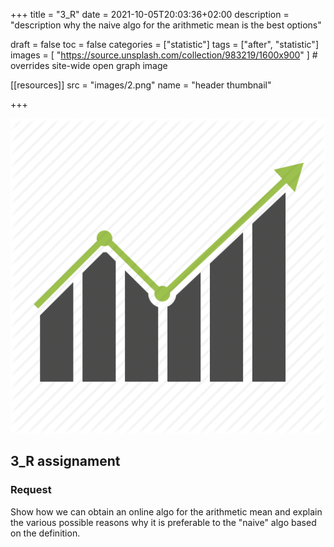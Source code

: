 +++
title = "3_R"
date = 2021-10-05T20:03:36+02:00
description = "description why the naive algo for the arithmetic mean is the best options"

draft = false
toc = false
categories = ["statistic"]
tags = ["after", "statistic"]
images = [
  "https://source.unsplash.com/collection/983219/1600x900"
] # overrides site-wide open graph image

[[resources]]
  src = "images/2.png"
  name = "header thumbnail"

+++

![header](images/2.png)

## 3_R assignament

### Request
 Show how we can obtain an online algo for the arithmetic mean and explain the various possible reasons why it is preferable to the "naive" algo based on the definition.

